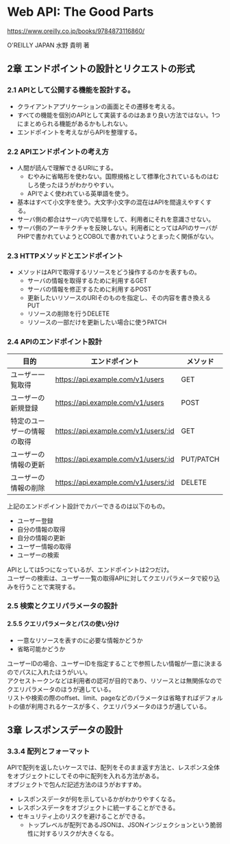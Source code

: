 # Web API: The Good Parts

https://www.oreilly.co.jp/books/9784873116860/

O'REILLY JAPAN
水野 貴明 著

## 2章 エンドポイントの設計とリクエストの形式

### 2.1 APIとして公開する機能を設計する。

- クライアントアプリケーションの画面とその遷移を考える。
- すべての機能を個別のAPIとして実装するのはあまり良い方法ではない。1つにまとめられる機能があるかもしれない。
- エンドポイントを考えながらAPIを整理する。

### 2.2 APIエンドポイントの考え方

- 人間が読んで理解できるURIにする。
  - むやみに省略形を使わない。国際規格として標準化されているものはむしろ使ったほうがわかりやすい。
  - APIでよく使われている英単語を使う。
- 基本はすべて小文字を使う。大文字小文字の混在はAPIを間違えやすくする。
- サーバ側の都合はサーバ内で処理をして、利用者にそれを意識させない。
- サーバ側のアーキテクチャを反映しない。利用者にとってはAPIのサーバがPHPで書かれていようとCOBOLで書かれていようとまったく関係がない。

### 2.3 HTTPメソッドとエンドポイント

- メソッドはAPIで取得するリソースをどう操作するのかを表すもの。
  - サーバの情報を取得するために利用するGET
  - サーバの情報を修正するために利用するPOST
  - 更新したいリソースのURIそのものを指定し、その内容を書き換えるPUT
  - リソースの削除を行うDELETE
  - リソースの一部だけを更新したい場合に使うPATCH

### 2.4 APIのエンドポイント設計

|目的|エンドポイント|メソッド|
|---|---|---|
|ユーザー一覧取得|https://api.example.com/v1/users|GET|
|ユーザーの新規登録|https://api.example.com/v1/users|POST|
|特定のユーザーの情報の取得|https://api.example.com/v1/users/:id|GET|
|ユーザーの情報の更新|https://api.example.com/v1/users/:id|PUT/PATCH|
|ユーザーの情報の削除|https://api.example.com/v1/users/:id|DELETE|

上記のエンドポイント設計でカバーできるのは以下のもの。

- ユーザー登録
- 自分の情報の取得
- 自分の情報の更新
- ユーザー情報の取得
- ユーザーの検索

APIとしては5つになっているが、エンドポイントは2つだけ。  
ユーザーの検索は、ユーザー一覧の取得APIに対してクエリパラメータで絞り込みを行うことで実現する。  

### 2.5 検索とクエリパラメータの設計

#### 2.5.5 クエリパラメータとパスの使い分け

- 一意なリソースを表すのに必要な情報かどうか
- 省略可能かどうか

ユーザーIDの場合、ユーザーIDを指定することで参照したい情報が一意に決まるのでパスに入れたほうがいい。  
アクセストークンなどは利用者の認可が目的であり、リソースとは無関係なのでクエリパラメータのほうが適している。  
リストや検索の際のoffset、limit、pageなどのパラメータは省略すればデフォルトの値が利用されるケースが多く、クエリパラメータのほうが適している。  

## 3章 レスポンスデータの設計

### 3.3.4 配列とフォーマット
APIで配列を返したいケースでは、配列をそのまま返す方法と、レスポンス全体をオブジェクトにしてその中に配列を入れる方法がある。  
オブジェクトで包んだ記述方法のほうがおすすめ。
- レスポンスデータが何を示しているかがわかりやすくなる。
- レスポンスデータをオブジェクトに統一することができる。
- セキュリティ上のリスクを避けることができる。
  - トップレベルが配列であるJSONは、JSONインジェクションという脆弱性に対するリスクが大きくなる。
